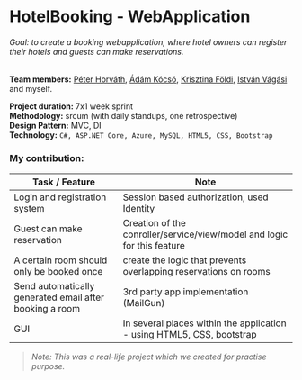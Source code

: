 # HotelBooking  - WebApplication

###### Goal: to create a booking webapplication, where hotel owners can register their hotels and guests can make reservations.

**Team members:** [Péter Horváth](https://github.com/horvpeti90), [Ádám Kócsó](https://github.com/KocsoTech), [Krisztina Földi](https://github.com/KrisztinaFoldi), [István Vágási](https://github.com/zombityu) and myself.

**Project duration:** 7x1 week sprint  
**Methodology:** srcum (with daily standups, one retrospective)  
**Design Pattern:** MVC, DI  
**Technology:** ``` C#, ASP.NET Core, Azure, MySQL, HTML5, CSS, Bootstrap ```   
      
        
          
### My contribution: 
| Task / Feature  | Note |
| ------------- | ------------- |
| Login and registration system  | Session based authorization, used Identity  |
| Guest can make reservation | Creation of the conroller/service/view/model and logic for this feature  |
| A certain room should only be booked once | create the logic that prevents overlapping reservations on rooms   |
| Send automatically generated email after booking a room | 3rd party app implementation (MailGun)  |
| GUI | In several places within the application - using HTML5, CSS, bootstrap  |

>_Note: This was a real-life project which we created for practise purpose._
